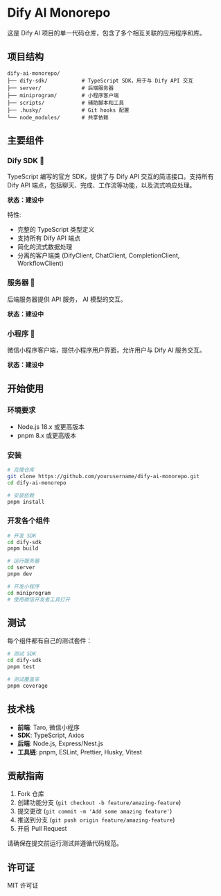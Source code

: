 # Dify AI Monorepo

这是 Dify AI 项目的单一代码仓库，包含了多个相互关联的应用程序和库。

## 项目结构

```
dify-ai-monorepo/
├── dify-sdk/           # TypeScript SDK，用于与 Dify API 交互
├── server/             # 后端服务器
├── miniprogram/        # 小程序客户端
├── scripts/            # 辅助脚本和工具
├── .husky/             # Git hooks 配置
└── node_modules/       # 共享依赖
```

## 主要组件

### Dify SDK 🚧

TypeScript 编写的官方 SDK，提供了与 Dify API 交互的简洁接口。支持所有 Dify API 端点，包括聊天、完成、工作流等功能，以及流式响应处理。

**状态：建设中**

特性:

- 完整的 TypeScript 类型定义
- 支持所有 Dify API 端点
- 简化的流式数据处理
- 分离的客户端类 (DifyClient, ChatClient, CompletionClient, WorkflowClient)

### 服务器 🔮

后端服务器提供 API 服务， AI 模型的交互。

**状态：建设中**

### 小程序 📱

微信小程序客户端，提供小程序用户界面，允许用户与 Dify AI 服务交互。

**状态：建设中**

## 开始使用

### 环境要求

- Node.js 18.x 或更高版本
- pnpm 8.x 或更高版本

### 安装

```bash
# 克隆仓库
git clone https://github.com/yourusername/dify-ai-monorepo.git
cd dify-ai-monorepo

# 安装依赖
pnpm install
```

### 开发各个组件

```bash
# 开发 SDK
cd dify-sdk
pnpm build

# 运行服务器
cd server
pnpm dev

# 开发小程序
cd miniprogram
# 使用微信开发者工具打开
```

## 测试

每个组件都有自己的测试套件：

```bash
# 测试 SDK
cd dify-sdk
pnpm test

# 测试覆盖率
pnpm coverage
```

## 技术栈

- **前端**: Taro, 微信小程序
- **SDK**: TypeScript, Axios
- **后端**: Node.js, Express/Nest.js
- **工具链**: pnpm, ESLint, Prettier, Husky, Vitest

## 贡献指南

1. Fork 仓库
2. 创建功能分支 (`git checkout -b feature/amazing-feature`)
3. 提交更改 (`git commit -m 'Add some amazing feature'`)
4. 推送到分支 (`git push origin feature/amazing-feature`)
5. 开启 Pull Request

请确保在提交前运行测试并遵循代码规范。

## 许可证

MIT 许可证
